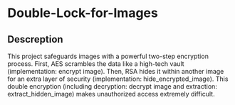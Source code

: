 # Double-Lock-for-Images
## Descreption
This project safeguards images with a powerful two-step encryption process.  First, AES scrambles the data like a high-tech vault (implementation: encrypt image). Then, RSA hides it within another image for an extra layer of security (implementation: hide_encrypted_image). This double encryption (including decryption: decrypt image and extraction: extract_hidden_image) makes unauthorized access extremely difficult.
